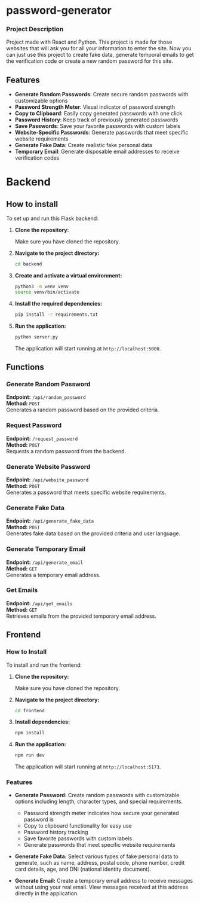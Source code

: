 # password-generator

### Project Description

Project made with React and Python. This project is made for those websites that will ask you for all your information to enter the site. Now you can just use this project to create fake data, generate temporal emails to get the verification code or create a new random password for this site.

## Features

- **Generate Random Passwords**: Create secure random passwords with customizable options
- **Password Strength Meter**: Visual indicator of password strength
- **Copy to Clipboard**: Easily copy generated passwords with one click
- **Password History**: Keep track of previously generated passwords
- **Save Passwords**: Save your favorite passwords with custom labels
- **Website-Specific Passwords**: Generate passwords that meet specific website requirements
- **Generate Fake Data**: Create realistic fake personal data
- **Temporary Email**: Generate disposable email addresses to receive verification codes

# Backend

## How to install

To set up and run this Flask backend:

1. **Clone the repository:**

    Make sure you have cloned the repository.

2. **Navigate to the project directory:**

    ```bash
    cd backend
    ```

3. **Create and activate a virtual environment:**

    ```bash
    python3 -m venv venv
    source venv/bin/activate  
    ```

4. **Install the required dependencies:**

    ```bash
    pip install -r requirements.txt
    ```

5. **Run the application:**

    ```bash
    python server.py
    ```

    The application will start running at `http://localhost:5000`.

## Functions

### Generate Random Password

**Endpoint:** `/api/random_password`  
**Method:** `POST`  
Generates a random password based on the provided criteria.

### Request Password

**Endpoint:** `/request_password`  
**Method:** `POST`  
Requests a random password from the backend.

### Generate Website Password

**Endpoint:** `/api/website_password`  
**Method:** `POST`  
Generates a password that meets specific website requirements.

### Generate Fake Data

**Endpoint:** `/api/generate_fake_data`  
**Method:** `POST`  
Generates fake data based on the provided criteria and user language.

### Generate Temporary Email

**Endpoint:** `/api/generate_email`  
**Method:** `GET`  
Generates a temporary email address.

### Get Emails

**Endpoint:** `/api/get_emails`  
**Method:** `GET`  
Retrieves emails from the provided temporary email address.

## Frontend

### How to Install

To install and run the frontend:

1. **Clone the repository:**

    Make sure you have cloned the repository.

2. **Navigate to the project directory:**

    ```bash
    cd frontend
    ```

3. **Install dependencies:**

    ```bash
    npm install
    ```

4. **Run the application:**

    ```bash
    npm run dev
    ```

    The application will start running at `http://localhost:5173`.

### Features

- **Generate Password:** Create random passwords with customizable options including length, character types, and special requirements.
  - Password strength meter indicates how secure your generated password is
  - Copy to clipboard functionality for easy use
  - Password history tracking
  - Save favorite passwords with custom labels
  - Generate passwords that meet specific website requirements

- **Generate Fake Data:** Select various types of fake personal data to generate, such as name, address, postal code, phone number, credit card details, age, and DNI (national identity document).

- **Generate Email:** Create a temporary email address to receive messages without using your real email. View messages received at this address directly in the application.
